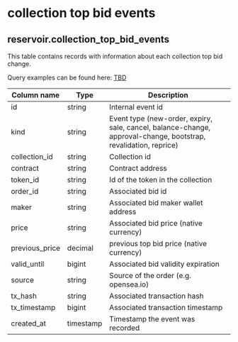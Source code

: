 # collection top bid events

## **reservoir.collection\_top\_bid\_events**

This table contains records with information about each collection top bid change.

Query examples can be found here: [TBD](TBD)

| **Column name** | **Type**  | **Description**                                                                                                 |
|-----------------|-----------|-----------------------------------------------------------------------------------------------------------------|
| id              | string    | Internal event id                                                                                               |
| kind            | string    | Event type (new-order, expiry, sale, cancel, balance-change, approval-change, bootstrap, revalidation, reprice) |
| collection\_id  | string    | Collection id                                                                                                   |
| contract        | string    | Contract address                                                                                                |
| token\_id       | string    | Id of the token in the collection                                                                               |
| order\_id       | string    | Associated bid id                                                                                               |
| maker           | string    | Associated bid maker wallet address                                                                             |
| price           | string    | Associated bid price (native currency)                                                                          |
| previous\_price | decimal   | previous top bid price (native currency)                                                                        |
| valid\_until    | bigint    | Associated bid validity expiration                                                                              |
| source          | string    | Source of the order (e.g. opensea.io)                                                                           |
| tx\_hash        | string    | Associated transaction hash                                                                                     |
| tx\_timestamp   | bigint    | Associated transaction timestamp                                                                                |
| created\_at     | timestamp | Timestamp the event was recorded                                                                                |
